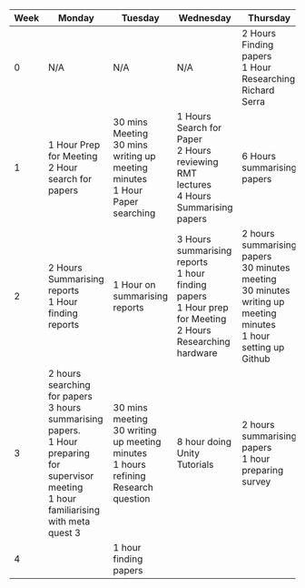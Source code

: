 
| Week | Monday                                                                                                                                           | Tuesday                                                                                | Wednesday                                                                                                       | Thursday                                                                                                              | Friday                                                                                               | Saturday | Sunday | Total    |
| ---- | ------------------------------------------------------------------------------------------------------------------------------------------------ | -------------------------------------------------------------------------------------- | --------------------------------------------------------------------------------------------------------------- | --------------------------------------------------------------------------------------------------------------------- | ---------------------------------------------------------------------------------------------------- | -------- | ------ | -------- |
| 0    | N/A                                                                                                                                              | N/A                                                                                    | N/A                                                                                                             | 2 Hours Finding papers<br>1 Hour Researching Richard Serra                                                            | 3 Hours Researching similar Applications                                                             |          |        | 6 Hours  |
| 1    | 1 Hour Prep for Meeting<br>2 Hour search for papers                                                                                              | 30 mins Meeting<br>30 mins writing up meeting minutes<br>1 Hour Paper searching        | 1 Hours Search for Paper<br>2 Hours reviewing RMT lectures<br>4 Hours Summarising papers                        | 6 Hours summarising papers                                                                                            | 3 Hours summarising papers                                                                           |          |        | 21 Hours |
| 2    | 2 Hours Summarising reports<br>1 Hour finding reports                                                                                            | 1 Hour on summarising reports                                                          | 3 Hours summarising reports<br>1 hour finding papers<br>1 Hour prep for Meeting<br>2 Hours Researching hardware | 2 hours summarising papers<br>30 minutes meeting<br>30 minutes writing up meeting minutes<br>1 hour setting up Github | 1 hour looking for papers<br>3 hours setting up Meta quest 3<br>1 hour Reviewing unity documentation |          |        | 20 Hours |
| 3    | 2 hours searching for papers<br>3 hours summarising papers.<br>1 Hour preparing for supervisor meeting<br>1 hour familiarising with meta quest 3 | 30 mins meeting<br>30 writing up meeting minutes<br>1 hours refining Research question | 8 hour doing Unity Tutorials                                                                                    | 2 hours summarising papers<br>1 hour preparing survey                                                                 | 2 hours collecting surveys                                                                           |          |        | 22 hours |
| 4    |                                                                                                                                                  | 1 hour finding papers                                                                  |                                                                                                                 |                                                                                                                       |                                                                                                      |          |        | 1 hours  |
